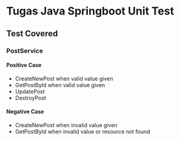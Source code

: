 # Tugas Java Springboot Unit Test

## Test Covered
### PostService
#### Positive Case
- CreateNewPost when valid value given
- GetPostById when valid value given
- UpdatePost
- DestroyPost
#### Negative Case
- CreateNewPost when invalid value given
- GetPostById when invalid value or resource not found

